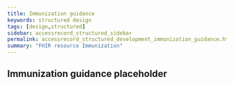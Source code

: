 ```yaml
---
title: Immunization guidance
keywords: structured design
tags: [design,structured]
sidebar: accessrecord_structured_sidebar
permalink: accessrecord_structured_development_immunization_guidance.html
summary: "FHIR resource Immunization"
---
```


## Immunization guidance placeholder 
